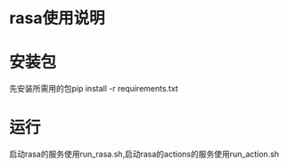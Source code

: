 # rasa使用说明
# 安装包 
先安装所需用的包pip install -r requirements.txt
# 运行
启动rasa的服务使用run_rasa.sh,启动rasa的actions的服务使用run_action.sh

